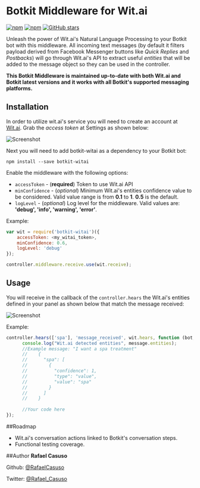 # Botkit Middleware for Wit.ai
[![npm](https://img.shields.io/npm/dt/botkit-witai.svg)]() [![npm](https://img.shields.io/npm/l/botkit-witai.svg?style=flat)]() [![GitHub stars](https://img.shields.io/github/stars/SnowStormIO/botkit-witai.svg?style=social&label=Star)]()

Unleash the power of Wit.ai's Natural Language Processing to your Botkit bot with this middleware. All incoming text messages (by default it filters payload derived from Facebook Messenger buttons like *Quick Replies* and *Postbacks*) will go through Wit.ai's API to extract useful *entities* that will be added to the message object so they can be used in the controller.

**This Botkit Middleware is maintained up-to-date with both Wit.ai and Botkit latest versions and it works with all Botkit's supported messaging platforms.** 
## Installation
In order to utilize wit.ai's service you will need to create an account at [Wit.ai](https://wit.ai/). Grab the *access token* at Settings as shown below:

![Screenshot](https://s30.postimg.org/5o330d21t/Wit_ai_screenshot.png)


Next you will need to add botkit-witai as a dependency to your Botkit bot:

```
npm install --save botkit-witai
```

Enable the middleware with the following options:
* `accessToken` - (**required**) Token to use Wit.ai API
* `minConfidence` - (*optional*) Minimum Wit.ai's entities confidence value to be considered. Valid value range is from **0.1** to **1**. **0.5** is the default.
* `logLevel` - (*optional*) Log level for the middleware. Valid values are: **'debug', 'info', 'warning', 'error'**.

Example:
```js
var wit = require('botkit-witai')({
    accessToken: <my_witai_token>,
    minConfidence: 0.6,
    logLevel: 'debug'
});

controller.middleware.receive.use(wit.receive);
```
## Usage
You will receive in the callback of the `controller.hears` the Wit.ai's entities defined in your panel as shown below that match the message received:

![Screenshot](https://s24.postimg.org/3xbepffo5/Wit_ai_screenshot_2.png)

Example:

```js
controller.hears(['spa'], 'message_received', wit.hears, function (bot, message) {
      console.log("Wit.ai detected entities", message.entities);
      //Example message: "I want a spa treatment"
      //    {
      //      "spa": [
      //        {
      //          "confidence": 1,
      //          "type": "value",
      //          "value": "spa"
      //        }
      //      ]
      //    }
      
      //Your code here
});
```
##Roadmap

* Wit.ai's conversation actions linked to Botkit's conversation steps.
* Functional testing coverage.

##Author
**Rafael Casuso**

Github: [@RafaelCasuso](https://github.com/RafaelCasuso)

Twitter: [@Rafael_Casuso](https://twitter.com/rafael_casuso)
